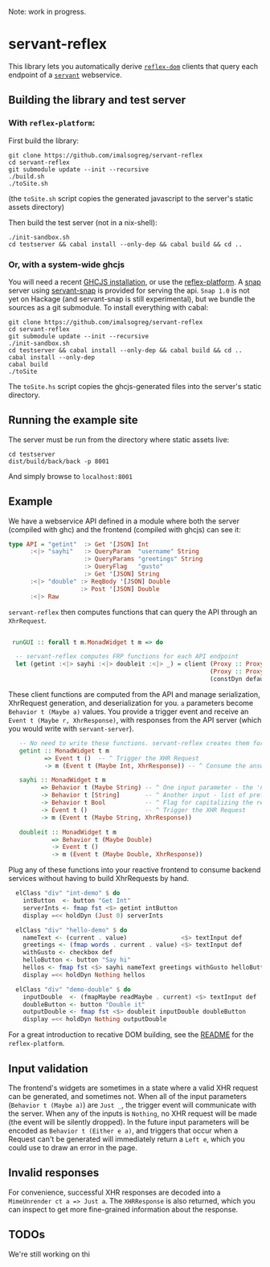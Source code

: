 Note: work in progress.

# servant-reflex

This library lets you automatically derive [`reflex-dom`](https://github.com/reflex-frp/reflex-dom) clients that query each endpoint of a [`servant`](htps://github.com/haskell-servant/servant) webservice.

## Building the library and test server

### With `reflex-platform`:

First build the library:

```
git clone https://github.com/imalsogreg/servant-reflex
cd servant-reflex
git submodule update --init --recursive
./build.sh
./toSite.sh
```

(the `toSite.sh` script copies the generated javascript to the server's static assets directory)


Then build the test server (not in a nix-shell):

```
./init-sandbox.sh
cd testserver && cabal install --only-dep && cabal build && cd ..

```


### Or, with a system-wide ghcjs

You will need a recent [GHCJS installation](https://github.com/ghcjs/ghcjs), or use the [reflex-platform](https://github.com/reflex-frp/reflex-platform). A [snap](https://github.com/snapframework) server using [servant-snap](https://github.com/haskell-servant/servant-snap) is provided for serving the api. `Snap 1.0` is not yet on Hackage (and servant-snap is still experimental), but we bundle the sources as a git submodule. To install everything with cabal:

```
git clone https://github.com/imalsogreg/servant-reflex
cd servant-reflex
git submodule update --init --recursive
./init-sandbox.sh
cd testserver && cabal install --only-dep && cabal build && cd ..
cabal install --only-dep
cabal build
./toSite
```

The `toSite.hs` script copies the ghcjs-generated files into the server's static directory.

## Running the example site

The server must be run from the directory where static assets live:

```
cd testserver
dist/build/back/back -p 8001
```

And simply browse to `localhost:8001`

## Example

We have a webservice API defined in a module where both the server (compiled with ghc) and the frontend (compiled with ghcjs) can see it:

```haskell
type API = "getint"  :> Get '[JSON] Int
      :<|> "sayhi"   :> QueryParam  "username" String
                     :> QueryParams "greetings" String
                     :> QueryFlag   "gusto"
                     :> Get '[JSON] String
      :<|> "double" :> ReqBody '[JSON] Double
                    :> Post '[JSON] Double
      :<|> Raw
```

`servant-reflex` then computes functions that can query the API through an `XhrRequest`.

```haskell

 runGUI :: forall t m.MonadWidget t m => do

  -- servant-reflex computes FRP functions for each API endpoint
  let (getint :<|> sayhi :<|> doubleit :<|> _) = client (Proxy :: Proxy API)
                                                        (Proxy :: Proxy m)
                                                        (constDyn defaultUrl)
```

These client functions are computed from the API and manage serialization, XhrRequest generation, and deserialization for you. `a` parameters become `Behavior t (Maybe a)` values. You provide a trigger event and receive an `Event t (Maybe r, XhrResponse)`, with responses from the API server (which you would write with `servant-server`).

```haskell
   -- No need to write these functions. servant-reflex creates them for you!
   getint :: MonadWidget t m
          => Event t ()  -- ^ Trigger the XHR Request
          -> m (Event t (Maybe Int, XhrResponse)) -- ^ Consume the answer

   sayhi :: MonadWidget t m
         => Behavior t (Maybe String) -- ^ One input parameter - the 'name'
         -> Behavior t [String]       -- ^ Another input - list of preferred greetings
         -> Behavior t Bool           -- ^ Flag for capitalizing the response
         -> Event t ()                -- ^ Trigger the XHR Request
         -> m (Event t (Maybe String, XhrResponse))

   doubleit :: MonadWidget t m
            => Behavior t (Maybe Double)
            -> Event t ()
            -> m (Event t (Maybe Double, XhrResponse))
```

Plug any of these functions into your reactive frontend to consume backend services without having to build XhrRequests by hand.

```haskell
  elClass "div" "int-demo" $ do
    intButton  <- button "Get Int"
    serverInts <- fmap fst <$> getint intButton
    display =<< holdDyn (Just 0) serverInts

  elClass "div" "hello-demo" $ do
    nameText <- (current . value)               <$> textInput def
    greetings <- (fmap words . current . value) <$> textInput def
    withGusto <- checkbox def
    helloButton <- button "Say hi"
    hellos <- fmap fst <$> sayhi nameText greetings withGusto helloButton
    display =<< holdDyn Nothing hellos

  elClass "div" "demo-double" $ do
    inputDouble  <- (fmapMaybe readMaybe . current) <$> textInput def
    doubleButton <- button "Double it"
    outputDouble <- fmap fst <$> doubleit inputDouble doubleButton
    display =<< holdDyn Nothing outputDouble
```

For a great introduction to recative DOM building, see the [README](https://github.com/reflex-frp/reflex-platform) for the `reflex-platform`.

## Input validation

The frontend's widgets are sometimes in a state where a valid XHR request can be generated, and sometimes not. When all of the input parameters (`Behavior t (Maybe a)`) are `Just _`, the trigger event will communicate with the server. When any of the inputs is `Nothing`, no XHR request will be made (the event will be silently dropped). In the future input parameters will be encoded as `Behavior t (Either e a)`, and triggers that occur when a Request can't be generated will immediately return a `Left e`, which you could use to draw an error in the page.

## Invalid responses

For convenience, successful XHR responses are decoded into a `MimeUnrender ct a => Just a`. The `XHRResponse` is also returned, which you can inspect to get more fine-grained information about the response.

## TODOs

We're still working on thi
